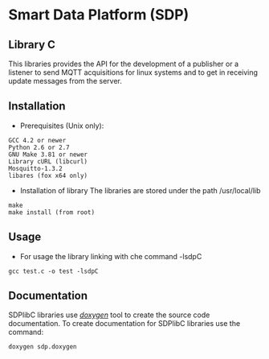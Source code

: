 Smart Data Platform (SDP)
==============

Library C
--------------
This libraries provides the API for the development of a publisher or a listener to send MQTT acquisitions for linux systems and to get in receiving update messages from the server.

Installation
-----------

 *  Prerequisites (Unix only):

``` 
GCC 4.2 or newer
Python 2.6 or 2.7
GNU Make 3.81 or newer
Library cURL (libcurl)
Mosquitto-1.3.2
libares (fox x64 only)
```

 *  Installation of library
  The libraries are stored under the path /usr/local/lib 
```
make
make install (from root)
```
    

Usage
-----   
    
 *  For usage the library linking with che command -lsdpC
 
```
gcc test.c -o test -lsdpC
```

Documentation
--------------
SDPlibC libraries use [*doxygen*](http://www.stack.nl/~dimitri/doxygen/) tool to create the source code documentation.
To create documentation for SDPlibC libraries use the command:

```
doxygen sdp.doxygen
```
